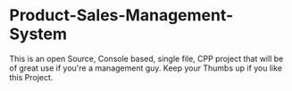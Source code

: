 # Product-Sales-Management-System
This is an open Source, Console based, single file, CPP project that will be of great use if you're a management guy. Keep your Thumbs up if you like this Project.
